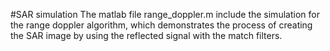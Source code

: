 #SAR simulation 
The matlab file range_doppler.m include the simulation for the range doppler algorithm, which demonstrates the process of creating the SAR image by using the reflected signal with the match filters. 